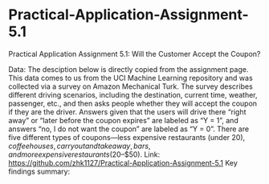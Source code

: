 # Practical-Application-Assignment-5.1
Practical Application Assignment 5.1: Will the Customer Accept the Coupon?


  Data: The desciption below is directly copied from the assignment page. This data comes to us from the UCI Machine Learning repository and was collected via a survey on Amazon Mechanical Turk. The survey describes different driving scenarios, including the destination, current time, weather, passenger, etc., and then asks people whether they will accept the coupon if they are the driver. Answers given that the users will drive there “right away” or “later before the coupon expires” are labeled as “Y = 1”, and answers “no, I do not want the coupon” are labeled as “Y = 0”. There are five different types of coupons—less expensive restaurants (under $20), coffee houses, carry out and take away, bars, and more expensive restaurants ($20–$50).
Link: https://github.com/zhk1127/Practical-Application-Assignment-5.1
Key findings summary:  

